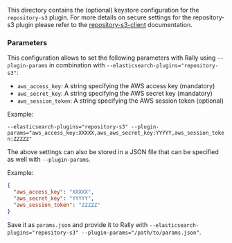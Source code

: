 This directory contains the (optional) keystore configuration for the `repository-s3` plugin.
For more details on secure settings for the repository-s3 plugin please refer to the [repository-s3-client](https://www.elastic.co/guide/en/elasticsearch/plugins/7.5/repository-s3-client.html) documentation.

### Parameters

This configuration allows to set the following parameters with Rally using `--plugin-params` in combination with `--elasticsearch-plugins="repository-s3"`:

* `aws_access_key`: A string specifying the AWS access key (mandatory)
* `aws_secret_key`: A string specifying the AWS secret key (mandatory)
* `aws_session_token`: A string specifying the AWS session token (optional)

Example:

`--elasticsearch-plugins="repository-s3" --plugin-params="aws_access_key:XXXXX,aws_aws_secret_key:YYYYY,aws_session_token:ZZZZZ"`

The above settings can also be stored in a JSON file that can be specified as well with `--plugin-params`.

Example:

```json
{
  "aws_access_key": "XXXXX",
  "aws_secret_key": "YYYYY",
  "aws_session_token": "ZZZZZ"
}
```   

Save it as `params.json` and provide it to Rally with `--elasticsearch-plugins="repository-s3" --plugin-params="/path/to/params.json"`.
